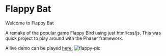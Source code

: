 # Flappy Bat
Welcome to Flappy Bat

A remake of the popular game Flappy Bird using just html/css/js.
This was quick project to play around with the Phaser framework.

A live demo can be played [here:](http://sergiopalooza.com/flappybat)
![flappy-pic](http://imgur.com/8rX052X)